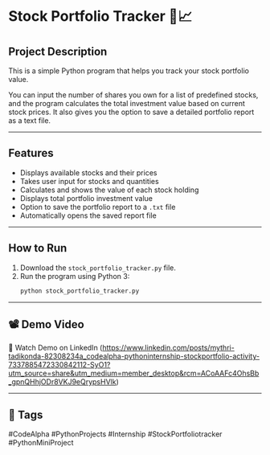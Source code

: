 # Stock Portfolio Tracker 🏦📈

## Project Description
This is a simple Python program that helps you track your stock portfolio value.

You can input the number of shares you own for a list of predefined stocks, and the program calculates the total investment value based on current stock prices. It also gives you the option to save a detailed portfolio report as a text file.

---

## Features
- Displays available stocks and their prices  
- Takes user input for stocks and quantities  
- Calculates and shows the value of each stock holding  
- Displays total portfolio investment value  
- Option to save the portfolio report to a `.txt` file  
- Automatically opens the saved report file  

---

## How to Run
1. Download the `stock_portfolio_tracker.py` file.  
2. Run the program using Python 3:  
   ```bash
   python stock_portfolio_tracker.py
   ```

---

## 📽️ Demo Video
🔗 Watch Demo on LinkedIn (https://www.linkedin.com/posts/mythri-tadikonda-82308234a_codealpha-pythoninternship-stockportfolio-activity-7337885472330842112-SyO1?utm_source=share&utm_medium=member_desktop&rcm=ACoAAFc4OhsBb_gpnQHhjODr8VKJ9eQrypsHVlk)

---

## 🔖 Tags
#CodeAlpha #PythonProjects #Internship #StockPortfoliotracker #PythonMiniProject
